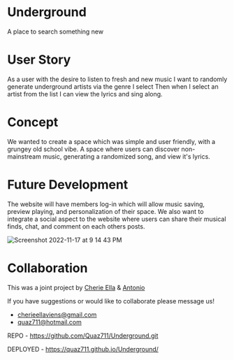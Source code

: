 # Underground
A place to search something new

# User Story
As a user with the desire to listen to fresh and new music
I want to randomly generate underground artists via the genre I select
Then when I select an artist from the list
I can view the lyrics and sing along.

#  Concept
We wanted to create a space which was simple and user friendly, with a grungey old school vibe. A space where users can discover non-mainstream music, generating a randomized song, and view it's lyrics. 

# Future Development 
The website will have members log-in which will allow music saving, preview playing, and personalization of their space. We also want to integrate a social aspect to the website where users can share their musical finds, chat, and comment on each others posts.

![Screenshot 2022-11-17 at 9 14 43 PM](https://user-images.githubusercontent.com/111384784/202612858-0829f4bd-8de7-4c5d-bcdb-edafad734249.png)

# Collaboration
This was a joint project by [Cherie Ella](https://github.com/CherryElla) & [Antonio](https://github.com/Quaz711)

If you have suggestions or would like to collaborate please message us! 

- cherieellaviens@gmail.com
- quaz711@hotmail.com

REPO - https://github.com/Quaz711/Underground.git

DEPLOYED - https://quaz711.github.io/Underground/
